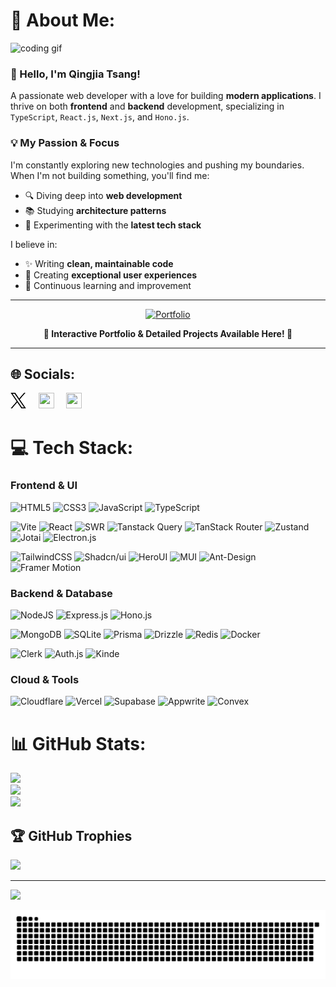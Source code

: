 # 💫 About Me:

<div align="left">
  
<img src="https://user-images.githubusercontent.com/83267083/209559829-6d870627-a58f-4dbc-9f17-5cb63db4a4a4.gif" alt="coding gif" width="400" />

### 👋 Hello, I'm Qingjia Tsang!

A passionate web developer with a love for building **modern applications**. I thrive on both **frontend** and **backend** development, specializing in `TypeScript`, `React.js`, `Next.js`, and `Hono.js`.

### 💡 My Passion & Focus

I'm constantly exploring new technologies and pushing my boundaries. When I'm not building something, you'll find me:

- 🔍 Diving deep into **web development**
- 📚 Studying **architecture patterns**
- 🚀 Experimenting with the **latest tech stack**

I believe in:

- ✨ Writing **clean, maintainable code**
- 🎯 Creating **exceptional user experiences**
- 🔄 Continuous learning and improvement

</div>

<div align="center">
  <hr/>
  <a href="https://portfolioqingjiatsang.vercel.app/" target="_blank">
    <img src="https://img.shields.io/badge/👉%20Click%20to%20View%20My%20Portfolio-black?style=for-the-badge&logo=vercel&logoColor=white" alt="Portfolio" />
  </a>
  <p align="center">
    <strong>🌟 Interactive Portfolio & Detailed Projects Available Here! 🌟</strong>
  </p>
  <hr/>
</div>

## 🌐 Socials:

[<img src="https://raw.githubusercontent.com/simple-icons/simple-icons/develop/icons/x.svg" width="25" height="25">](https://x.com/JohnLocke72__) &nbsp;&nbsp;&nbsp; [<img src="https://raw.githubusercontent.com/rahuldkjain/github-profile-readme-generator/master/src/images/icons/Social/linked-in-alt.svg" width="25" height="25">](https://linkedin.com/in/Qingjia_Tsang) &nbsp;&nbsp;&nbsp; [<img src="https://raw.githubusercontent.com/simple-icons/simple-icons/develop/icons/gmail.svg" width="25" height="25">](mailto:johnlocke12321@gmail.com)

# 💻 Tech Stack:

### Frontend & UI

![HTML5](https://img.shields.io/badge/html5-%23E34F26.svg?style=flat&logo=html5&logoColor=white) ![CSS3](https://img.shields.io/badge/css3-%231572B6.svg?style=flat&logo=css3&logoColor=white) ![JavaScript](https://img.shields.io/badge/javascript-%23323330.svg?style=flat&logo=javascript&logoColor=%23F7DF1E) ![TypeScript](https://img.shields.io/badge/typescript-%23007ACC.svg?style=flat&logo=typescript&logoColor=white)

![Vite](https://img.shields.io/badge/vite-%23646CFF.svg?style=flat&logo=vite&logoColor=white) ![React](https://img.shields.io/badge/react-%2320232a.svg?style=flat&logo=react&logoColor=%2361DAFB) ![SWR](https://img.shields.io/badge/SWR-%23000000.svg?style=flat&logo=vercel&logoColor=white) ![Tanstack Query](https://img.shields.io/badge/-React%20Query-FF4154?style=flat&logo=react%20query&logoColor=white) ![TanStack Router](https://img.shields.io/badge/TanStack_Router-FF4154?style=flat&logo=react&logoColor=white) ![Zustand](https://img.shields.io/badge/zustand-%2320232a.svg?style=flat&logo=react&logoColor=%2361DAFB) ![Jotai](https://img.shields.io/badge/jotai-%2320232a.svg?style=flat&logo=react&logoColor=%2361DAFB) ![Electron.js](https://img.shields.io/badge/Electron-191970?style=flat&logo=Electron&logoColor=white)

![TailwindCSS](https://img.shields.io/badge/tailwindcss-%2338B2AC.svg?style=flat&logo=tailwind-css&logoColor=white) ![Shadcn/ui](https://img.shields.io/badge/shadcn/ui-000000?style=flat&logo=shadcnui&logoColor=white) ![HeroUI](https://img.shields.io/badge/HeroUI-black?style=flat&logo=heroicons&logoColor=white) ![MUI](https://img.shields.io/badge/MUI-%230081CB.svg?style=flat&logo=mui&logoColor=white) ![Ant-Design](https://img.shields.io/badge/-AntDesign-%230170FE?style=flat&logo=ant-design&logoColor=white) ![Framer Motion](https://img.shields.io/badge/Framer_Motion-black?style=flat&logo=framer&logoColor=blue)

### Backend & Database

![NodeJS](https://img.shields.io/badge/node.js-6DA55F?style=flat&logo=node.js&logoColor=white) ![Express.js](https://img.shields.io/badge/express.js-%23404d59.svg?style=flat&logo=express&logoColor=%2361DAFB) ![Hono.js](https://img.shields.io/badge/hono.js-%23FF4B03.svg?style=flat&logo=hono&logoColor=white)

![MongoDB](https://img.shields.io/badge/MongoDB-%234ea94b.svg?style=flat&logo=mongodb&logoColor=white) ![SQLite](https://img.shields.io/badge/sqlite-%2307405e.svg?style=flat&logo=sqlite&logoColor=white) ![Prisma](https://img.shields.io/badge/Prisma-3982CE?style=flat&logo=Prisma&logoColor=white) ![Drizzle](https://img.shields.io/badge/Drizzle-C5F74F?style=flat&logo=drizzle&logoColor=black) ![Redis](https://img.shields.io/badge/redis-%23DD0031.svg?style=flat&logo=redis&logoColor=white) ![Docker](https://img.shields.io/badge/docker-%230db7ed.svg?style=flat&logo=docker&logoColor=white)

![Clerk](https://img.shields.io/badge/Clerk-6C47FF?style=flat&logo=clerk&logoColor=white) ![Auth.js](https://img.shields.io/badge/Auth.js-000000?style=flat&logo=authjs&logoColor=white) ![Kinde](https://img.shields.io/badge/Kinde-FF4154?style=flat&logo=kinde&logoColor=white)

### Cloud & Tools

![Cloudflare](https://img.shields.io/badge/Cloudflare-F38020?style=flat&logo=Cloudflare&logoColor=white) ![Vercel](https://img.shields.io/badge/vercel-%23000000.svg?style=flat&logo=vercel&logoColor=white) ![Supabase](https://img.shields.io/badge/Supabase-3ECF8E?style=flat&logo=supabase&logoColor=white) ![Appwrite](https://img.shields.io/badge/Appwrite-%23FD366E.svg?style=flat&logo=appwrite&logoColor=white) ![Convex](https://img.shields.io/badge/Convex-FF4154?style=flat&logo=convex&logoColor=white)

# 📊 GitHub Stats:

<div>
  <picture>
    <source
      srcset="https://my-own-github-readme-stats-liart.vercel.app/api?username=qingjiatsang&theme=dark&hide_border=false&show_icons=true&custom_title=Qingjia%20Tsang%27s%20GitHub%20Stats&icon_color=6366f1&title_color=6366f1&cache_seconds=1800"
      media="(prefers-color-scheme: dark)"
    />
    <img src="https://my-own-github-readme-stats-liart.vercel.app/api?username=qingjiatsang&theme=buefy&hide_border=false&show_icons=true&custom_title=Qingjia%20Tsang%27s%20GitHub%20Stats&icon_color=6366f1&title_color=6366f1&cache_seconds=1800" width="350px" />
  </picture>
  <br/>
  <picture>
    <source
      srcset="https://my-own-github-readme-streak-stats.vercel.app/?user=qingjiatsang&theme=dark&hide_border=false&ring_color=6366f1&fire_color=6366f1&currStreakLabel_color=6366f1&cache_seconds=1800"
      media="(prefers-color-scheme: dark)"
    />
    <img src="https://my-own-github-readme-streak-stats.vercel.app/?user=qingjiatsang&theme=buefy&hide_border=false&ring_color=6366f1&fire_color=6366f1&currStreakLabel_color=6366f1&cache_seconds=1800" width="350px" />
  </picture>
  <br/>
  <picture>
    <source
      srcset="https://my-own-github-readme-stats-liart.vercel.app/api/top-langs/?username=qingjiatsang&theme=dark&hide_border=false&layout=compact&title_color=6366f1&cache_seconds=1800"
      media="(prefers-color-scheme: dark)"
    />
    <img src="https://my-own-github-readme-stats-liart.vercel.app/api/top-langs/?username=qingjiatsang&theme=buefy&hide_border=false&layout=compact&title_color=6366f1&cache_seconds=1800" width="350px" />
  </picture>
</div>

## 🏆 GitHub Trophies

<div>
  <img src="https://github-profile-trophy.vercel.app/?username=qingjiatsang&theme=flat&no-frame=true&column=5&margin-w=15&margin-h=15&rank=-?&title=Commits,Issues,PullRequest,Repositories,Stars,Followers&no-bg=true" />
</div>

---

[![](https://visitcount.itsvg.in/api?id=qingjiatsang&icon=0&color=0)](https://visitcount.itsvg.in)

<!-- Proudly created with GPRM ( https://gprm.itsvg.in ) -->

<picture>
  <source media="(prefers-color-scheme: dark)" srcset="https://raw.githubusercontent.com/QingjiaTsang/QingjiaTsang/output/github-snake-dark.svg" />
  <source media="(prefers-color-scheme: light)" srcset="https://raw.githubusercontent.com/QingjiaTsang/QingjiaTsang/output/github-snake.svg" />
  <img alt="github-snake" src="https://raw.githubusercontent.com/QingjiaTsang/QingjiaTsang/output/github-snake.svg" />
</picture>

